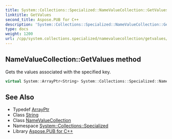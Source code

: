```yaml
---
title: System::Collections::Specialized::NameValueCollection::GetValues method
linktitle: GetValues
second_title: Aspose.PUB for C++
description: 'System::Collections::Specialized::NameValueCollection::GetValues method. Gets the values associated with the specified key in C++.'
type: docs
weight: 1200
url: /cpp/system.collections.specialized/namevaluecollection/getvalues/
---
```

## NameValueCollection::GetValues method


Gets the values associated with the specified key.

```cpp
virtual System::ArrayPtr<String> System::Collections::Specialized::NameValueCollection::GetValues(const String &name)
```

## See Also

* Typedef [ArrayPtr](../../../system/arrayptr/)
* Class [String](../../../system/string/)
* Class [NameValueCollection](../)
* Namespace [System::Collections::Specialized](../../)
* Library [Aspose.PUB for C++](../../../)

